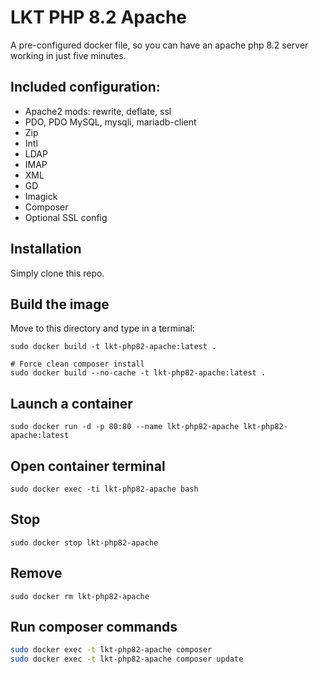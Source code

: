 # LKT PHP 8.2 Apache

A pre-configured docker file, so you can have an apache php 8.2 server working in just five minutes.

## Included configuration:
- Apache2 mods: rewrite, deflate, ssl
- PDO, PDO MySQL, mysqli, mariadb-client
- Zip
- Intl
- LDAP
- IMAP
- XML
- GD
- Imagick
- Composer
- Optional SSL config

## Installation
Simply clone this repo.

## Build the image
Move to this directory and type in a terminal:

```shell
sudo docker build -t lkt-php82-apache:latest .

# Force clean composer install
sudo docker build --no-cache -t lkt-php82-apache:latest .
```

## Launch a container
```shell
sudo docker run -d -p 80:80 --name lkt-php82-apache lkt-php82-apache:latest
```

## Open container terminal
```shell
sudo docker exec -ti lkt-php82-apache bash
```

## Stop
```shell
sudo docker stop lkt-php82-apache
```

## Remove
```shell
sudo docker rm lkt-php82-apache
```

## Run composer commands
```bash
sudo docker exec -t lkt-php82-apache composer
sudo docker exec -t lkt-php82-apache composer update
```
